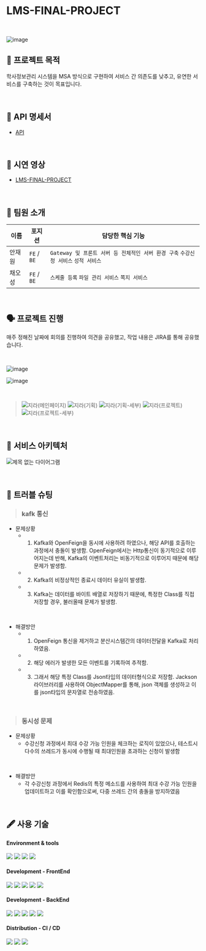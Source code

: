 # LMS-FINAL-PROJECT
<br/>

![image](https://github.com/LMS-Final-Projects/.github/assets/67565707/19b03332-c371-4418-a9e0-830ed437de42)

## 📌 프로젝트 목적 
학사정보관리 시스템을 MSA 방식으로 구현하여 서비스 간 의존도를 낮추고, 유연한 서비스를 구축하는 것이 목표입니다.

<br/>

## 📁 API 명세서
- [API](https://teal-beef-c93.notion.site/f5e921a5de284902a56837b01f087cdf?v=2680c1384e634e61bc39ceff0c191cb8&pvs=4)

<br/>

## 📸 시연 영상 
- [LMS-FINAL-PROJECT](https://www.youtube.com/watch?v=Y5-bsJD7zK4)

<br/>
  
## 👥 팀원 소개 
| 이름       | 포지션       | 담당한 핵심 기능          |
| ---------- | ------------ | ----------------------------------------|
| 안재원 | `FE` / `BE` | `Gateway 및 프론트 서버 등 전체적인 서버 환경 구축` `수강신청 서비스` `성적 서비스` | 
| 채오성 | `FE` / `BE` | `스케줄 등록` `파일 관리 서비스` `쪽지 서비스` | 

<br/>

## 🗣️ 프로젝트 진행 
매주 정해진 날짜에 회의를 진행하여 의견을 공유했고, 작업 내용은 JIRA를 통해 공유했습니다.

<br/>

![image](https://github.com/LMS-Final-Projects/.github/assets/134196095/d8389cb3-3e20-4293-9edd-4db3a22d7bf4)

![image](https://github.com/LMS-Final-Projects/.github/assets/67565707/b0e0909c-e4a9-4a6f-a7d9-13316f69d080)

<br/>

> ![지라(메인페이지)](https://github.com/LMS-Final-Projects/.github/assets/134196095/534a5b1b-69f8-4e9c-b519-2f9afd358bf6)
![지라(기획)](https://github.com/LMS-Final-Projects/.github/assets/134196095/1ba75e36-ccdf-4fc6-8973-ca2fc5bb333d)
![지라(기획-세부)](https://github.com/LMS-Final-Projects/.github/assets/134196095/e8fb6e26-c3d4-48b3-b1bd-0a9c80237428)
![지라(프로젝트)](https://github.com/LMS-Final-Projects/.github/assets/134196095/b78b8bb4-c140-442e-ab5c-65b2009c6135)
![지라(프로젝트-세부)](https://github.com/LMS-Final-Projects/.github/assets/134196095/ae7dbf26-c8aa-4bb1-acc0-5c0f0538837d)

<br/>

## 📁 서비스 아키텍처 
![제목 없는 다이어그램](https://github.com/LMS-Final-Projects/.github/assets/67565707/10fedad3-aaf6-4ba3-993d-939abd4cf3da)

<br/>

## 📢 트러블 슈팅
> ### kafk 통신
> 
 * 문제상황
   * 1. Kafka와 OpenFeign을 동시에 사용하려 하였으나, 해당 API를 호출하는 과정에서 충돌이 발생함.
      OpenFeign에서는 Http통신이 동기적으로 이루어지는데 반해, Kafka의 이벤트처리는 비동기적으로 이루어지 때문에 해당 문제가 발생함.
   * 2. Kafka의 비정상적인 종료시 데이터 유실이 발생함. 
   * 3. Kafka는 데이터를 바이트 배열로 저장하기 때문에, 특정한 Class를 직접 저장할 경우, 불러올때 문제가 발생함.

<br/>

 * 해결방안
   * 1. OpenFeign 통신을 제거하고 분산시스템간의 데이터전달을 Kafka로 처리하였음.
   * 2. 해당 에러가 발생한 모든 이벤트를 기록하여 추적함.
   * 3. 그래서 해당 특정 Class를 Json타입의 데이터형식으로 저장함. Jackson라이브러리를 사용하여 ObjectMapper를 통해, json 객체를 생성하고 이를 json타입의 문자열로 전송하였음.

<br/>

> ### 동시성 문제
> 
 * 문제상황
   * 수강신청 과정에서 최대 수강 가능 인원을 체크하는 로직이 있었으나, 테스트시 다수의 쓰레드가 동시에 수행될 때 최대인원을 초과하는 신청이 발생함

<br/>

 * 해결방안
   * 각 수강신청 과정에서 Redis의 특정 메소드를 사용하여 최대 수강 가능 인원을 업데이트하고 이를 확인함으로써, 다중 쓰레드 간의 충돌을 방지하였음

<br/>

## 🖋️ 사용 기술 
#### Environment & tools
<img src="https://img.shields.io/badge/IntelliJ-000000?style=flat&logo=intellijidea&logoColor=white"> <img src="https://img.shields.io/badge/Github-181717?style=flat&logo=github&logoColor=white"> <img src="https://img.shields.io/badge/Slack-4A154B?style=flat&logo=slack&logoColor=white"> <img src="https://img.shields.io/badge/Notion-000000?style=flat&logo=notion&logoColor=white"> 

#### Development - FrontEnd
<img src="https://img.shields.io/badge/Javascript-F7DF1E?style=flat&logo=javascript&logoColor=white"> <img src="https://img.shields.io/badge/React-61DAFB?style=flat&logo=react&logoColor=white"> <img src="https://img.shields.io/badge/Axios-5A29E4?style=flat&logo=axios&logoColor=white"> <img src="https://img.shields.io/badge/Nginx-009639?style=flat&logo=nginx&logoColor=white"> <img src="https://img.shields.io/badge/Redux-764ABC?style=flat&logo=redux&logoColor=white">

#### Development - BackEnd
<img src="https://img.shields.io/badge/Springboot-6DB33F?style=flat&logo=springboot&logoColor=white"> <img src="https://img.shields.io/badge/SpringbootJpa-6DB33F?style=flat&logo=springboot&logoColor=white"> <img src="https://img.shields.io/badge/Jsonwebtokens-000000?style=flat&logo=jsonwebtokens&logoColor=white"> <img src="https://img.shields.io/badge/Gradle-02303A?style=flat&logo=gradle&logoColor=white"> 
<img src="https://img.shields.io/badge/KAFKA-231F20?style=flat&logo=KAFKA&logoColor=white">


#### Distribution - CI / CD
<img src="https://img.shields.io/badge/Googlecloud-4285F4?style=flat&logo=googlecloud&logoColor=white"> <img src="https://img.shields.io/badge/Linux-FCC624?style=flat&logo=linux&logoColor=white"> <img src="https://img.shields.io/badge/jenkins-D24939?style=flat&logo=jenkins&logoColor=white">  

<br/>

